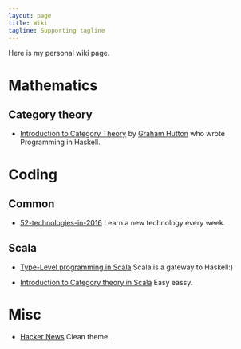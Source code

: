```yaml
---
layout: page
title: Wiki
tagline: Supporting tagline
---
```


Here is my personal wiki page.

# Mathematics

## Category theory
- [Introduction to Category Theory](http://www.cs.nott.ac.uk/~pszgmh/cat.html) by [Graham Hutton](http://www.cs.nott.ac.uk/~pszgmh/) who wrote Programming in Haskell.

# Coding

## Common
- [52-technologies-in-2016](https://github.com/shekhargulati/52-technologies-in-2016) Learn a new technology every week.

## Scala
- [Type-Level programming in Scala](https://apocalisp.wordpress.com/2010/06/08/type-level-programming-in-scala/) Scala is a gateway to Haskell:)

- [Introduction to Category theory in Scala](https://hseeberger.wordpress.com/2010/11/25/introduction-to-category-theory-in-scala/) Easy eassy.

# Misc
- [Hacker News](http://hn.premii.com/) Clean theme.